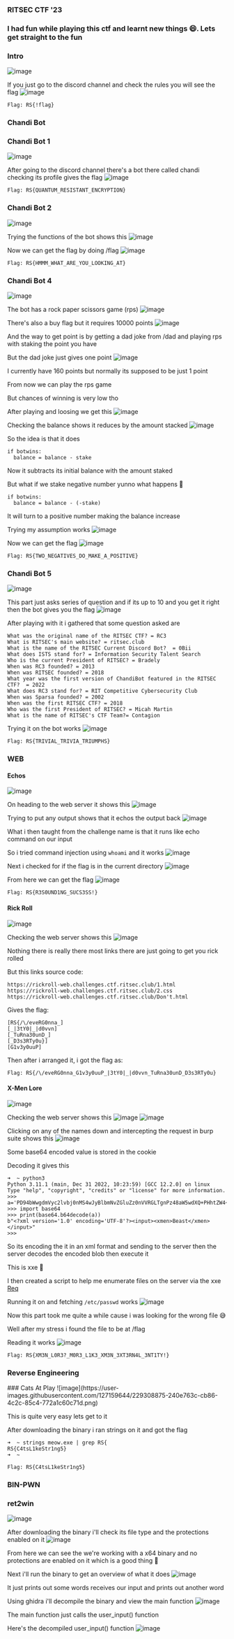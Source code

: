 <h3> RITSEC CTF '23 </h3>

### I had fun while playing this ctf and learnt new things 😄. Lets get straight to the fun

### Intro
![image](https://user-images.githubusercontent.com/127159644/229284625-035ccb60-e236-40ae-adc1-4673da62fbfb.png)

If you just go to the discord channel and check the rules you will see the flag
![image](https://user-images.githubusercontent.com/127159644/229284664-fb85536f-e833-48f9-a5c2-04c0e2bfaf94.png)

```
Flag: RS{!flag}
```

<h3> Chandi Bot </h3>

### Chandi Bot 1
![image](https://user-images.githubusercontent.com/127159644/229284869-9c32174b-23a2-479b-9d06-46cc41a3a14f.png)

After going to the discord channel there's a bot there called chandi checking its profile gives the flag
![image](https://user-images.githubusercontent.com/127159644/229284828-e4d99d9c-193e-47e1-910f-a41147089416.png)

```
Flag: RS{QUANTUM_RESISTANT_ENCRYPTION}
```

### Chandi Bot 2
![image](https://user-images.githubusercontent.com/127159644/229284882-ebaf2662-e1ce-4409-a2a3-d7ac0ea4a131.png)

Trying the functions of the bot shows this 
![image](https://user-images.githubusercontent.com/127159644/229284961-56d99da8-2daa-483a-86de-82767defe316.png)

Now we can get the flag by doing /flag
![image](https://user-images.githubusercontent.com/127159644/229284979-b4b1da0e-f978-4098-b30b-5d372a149e2f.png)

```
Flag: RS{HMMM_WHAT_ARE_YOU_LOOKING_AT}
```

### Chandi Bot 4
![image](https://user-images.githubusercontent.com/127159644/229289993-89a9938f-bbc1-433f-ae29-e249f5720e11.png)

The bot has a rock paper scissors game (rps)
![image](https://user-images.githubusercontent.com/127159644/229290099-7385d53d-66ba-410f-92cd-bc760ee01012.png)

There's also a buy flag but it requires 10000 points
![image](https://user-images.githubusercontent.com/127159644/229290203-8a753069-086e-4b8d-b49f-fb7894a5af98.png)

And the way to get point is by getting a dad joke from /dad and playing rps with staking the point you have

But the dad joke just gives one point
![image](https://user-images.githubusercontent.com/127159644/229290374-7a2cec85-f7eb-4f27-8b42-eeffa0bd63e3.png)

I currently have 160 points but normally its supposed to be just 1 point 

From now we can play the rps game

But chances of winning is very low tho 

After playing and loosing we get this
![image](https://user-images.githubusercontent.com/127159644/229291964-ec05f126-aad7-455e-bb11-f885833da5bb.png)

Checking the balance shows it reduces by the amount stacked
![image](https://user-images.githubusercontent.com/127159644/229292005-abc29369-5255-4277-95ac-e8a5939393e2.png)

So the idea is that it does

```
if botwins:
  balance = balance - stake
```

Now it subtracts its initial balance with the amount staked

But what if we stake negative number yunno what happens 🙂

```
if botwins:
  balance = balance - (-stake)
```

It will turn to a positive number making the balance increase

Trying my assumption works
![image](https://user-images.githubusercontent.com/127159644/229292355-2017671d-b604-48f1-9950-da19be9cc449.png)

Now we can get the flag
![image](https://user-images.githubusercontent.com/127159644/229292440-b514d16f-30be-4895-b4f4-ad684458e92c.png)

```
Flag: RS{TWO_NEGATIVES_DO_MAKE_A_POSITIVE}
```

### Chandi Bot 5
![image](https://user-images.githubusercontent.com/127159644/229292628-7cccedb6-e49a-4e15-ac64-8fcfeed5ff32.png)

This part just asks series of question and if its up to 10 and you get it right then the bot gives you the flag
![image](https://user-images.githubusercontent.com/127159644/229292703-8e173825-1fe2-4133-adbc-6b6c1557cb06.png)

After playing with it i gathered that some question asked are 

```
What was the original name of the RITSEC CTF? = RC3
What is RITSEC's main website? = ritsec.club
What is the name of the RITSEC Current Discord Bot?  = 0Bii
What does ISTS stand for? = Information Security Talent Search
Who is the current President of RITSEC? = Bradely
When was RC3 founded? = 2013
When was RITSEC founded? = 2018
What year was the first version of ChandiBot featured in the RITSEC CTF?  = 2022
What does RC3 stand for? = RIT Competitive Cybersecurity Club
When was Sparsa founded? = 2002
When was the first RITSEC CTF? = 2018
Who was the first President of RITSEC? = Micah Martin
What is the name of RITSEC's CTF Team?= Contagion
```

Trying it on the bot works
![image](https://user-images.githubusercontent.com/127159644/229293215-cb20e611-8500-4544-84d1-f78d7e72afa9.png)

```
Flag: RS{TRIVIAL_TRIVIA_TRIUMPHS}
```

<h3> WEB </h3>

#### Echos
![image](https://user-images.githubusercontent.com/127159644/229299501-1dd44a6f-b1fa-41a0-85dd-f3dc42d9b8b2.png)

On heading to the web server it shows this
![image](https://user-images.githubusercontent.com/127159644/229299527-a34b4c10-5943-4910-ac4a-03f09808ca91.png)

Trying to put any output shows that it echos the output back
![image](https://user-images.githubusercontent.com/127159644/229299564-4a9d887e-6559-41f8-8e54-ab587d066a6e.png)

What i then taught from the challenge name is that it runs like echo command on our input

So i tried command injection using `whoami` and it works
![image](https://user-images.githubusercontent.com/127159644/229299615-4f392af2-c9fe-410a-813a-588569fff434.png)

Next i checked for if the flag is in the current directory
![image](https://user-images.githubusercontent.com/127159644/229299635-141223e4-59bd-4eea-bb12-683128959af0.png)

From here we can get the flag
![image](https://user-images.githubusercontent.com/127159644/229299659-4d310a0b-c090-4c06-80f6-e6651cea6247.png)

```
Flag: RS{R3S0UND1NG_SUCS3SS!}
```

#### Rick Roll
![image](https://user-images.githubusercontent.com/127159644/229299691-99aa9d66-5396-43cb-88e5-b210eacd97c6.png)

Checking the web server shows this
![image](https://user-images.githubusercontent.com/127159644/229299749-748b56df-16ae-4731-9f84-ebcc5956be75.png)

Nothing there is really there most links there are just going to get you rick rolled

But this links source code:

```
https://rickroll-web.challenges.ctf.ritsec.club/1.html
https://rickroll-web.challenges.ctf.ritsec.club/2.css
https://rickroll-web.challenges.ctf.ritsec.club/Don't.html
```

Gives the flag:

```
[RS{/\/eveRG0nna_]
[_|3tY0|_|d0vvn]
[_TuRna30unD_]
[_D3s3RTy0u}]
[G1v3y0uuP]
```

Then after i arranged it, i got the flag as:

```
Flag: RS{/\/eveRG0nna_G1v3y0uuP_|3tY0|_|d0vvn_TuRna30unD_D3s3RTy0u}
```

#### X-Men Lore
![image](https://user-images.githubusercontent.com/127159644/229301469-2f9557a1-6cca-4bb9-9832-1f535b51870e.png)

Checking the web server shows this
![image](https://user-images.githubusercontent.com/127159644/229301544-f14c07ba-b53f-432b-b51a-0ec06dc000a6.png)
![image](https://user-images.githubusercontent.com/127159644/229301553-66c7e2fb-0248-442b-ad7b-1a97d41d643b.png)

Clicking on any of the names down and intercepting the request in burp suite shows this
![image](https://user-images.githubusercontent.com/127159644/229301783-f80eff00-8fe8-479e-bdc0-46a2b7b4c754.png)

Some base64 encoded value is stored in the cookie 

Decoding it gives this

```
➜  ~ python3
Python 3.11.1 (main, Dec 31 2022, 10:23:59) [GCC 12.2.0] on linux
Type "help", "copyright", "credits" or "license" for more information.
>>> a='PD94bWwgdmVyc2lvbj0nMS4wJyBlbmNvZGluZz0nVVRGLTgnPz48aW5wdXQ+PHhtZW4+QmVhc3Q8L3htZW4+PC9pbnB1dD4='
>>> import base64
>>> print(base64.b64decode(a))
b"<?xml version='1.0' encoding='UTF-8'?><input><xmen>Beast</xmen></input>"
>>> 
```

So its encoding the it in an xml format and sending to the server then the server decodes the encoded blob then execute it

This is xxe 🙂

I then created a script to help me enumerate files on the server via the xxe [Req](https://github.com/markuched13/markuched13.github.io/blob/main/solvescript/ritsec/web/xmen/solve.py)

Running it on and fetching `/etc/passwd` works
![image](https://user-images.githubusercontent.com/127159644/229302089-6c826de2-b622-497e-9e86-4fd9379dacf6.png)

Now this part took me quite a while cause i was looking for the wrong file 😅

Well after my stress i found the file to be at /flag

Reading it works
![image](https://user-images.githubusercontent.com/127159644/229302249-9c2ba65f-537e-4543-8d00-00f99c6e2371.png)

```
Flag: RS{XM3N_L0R3?_M0R3_L1K3_XM3N_3XT3RN4L_3NT1TY!}
```

<h3> Reverse Engineering </h3>
### Cats At Play
![image](https://user-images.githubusercontent.com/127159644/229308875-240e763c-cb86-4c2c-85c4-772a1c60c71d.png)

This is quite very easy lets get to it

After downloading the binary i ran strings on it and got the flag

```
➜  ~ strings meow.exe | grep RS{
RS{C4tsL1keStr1ng5}
➜  ~ 
```

```
Flag: RS{C4tsL1keStr1ng5}
```

<h3> BIN-PWN </h3>

### ret2win
![image](https://user-images.githubusercontent.com/127159644/229309316-ec0edead-0404-46b6-b9b3-705d1f9fdcb9.png)

After downloading the binary i'll check its file type and the protections enabled on it
![image](https://user-images.githubusercontent.com/127159644/229309369-3791e617-8035-430b-ae78-e59d2df4c66a.png)

From here we can see the we're working with a x64 binary and no protections are enabled on it which is a good thing 🙂

Next i'll run the binary to get an overview of what it does
![image](https://user-images.githubusercontent.com/127159644/229309426-ccea1d4c-d8b1-440e-8b91-5547090c050f.png)

It just prints out some words receives our input and prints out another word

Using ghidra i'll decompile the binary and view the main function
![image](https://user-images.githubusercontent.com/127159644/229309898-18d25320-2272-4a39-8899-4b5ba6d14ceb.png)

The main function just calls the user_input() function

Here's the decompiled user_input() function
![image](https://user-images.githubusercontent.com/127159644/229309923-c19eb97d-a868-4258-a993-69ac0cfa8962.png)

```


